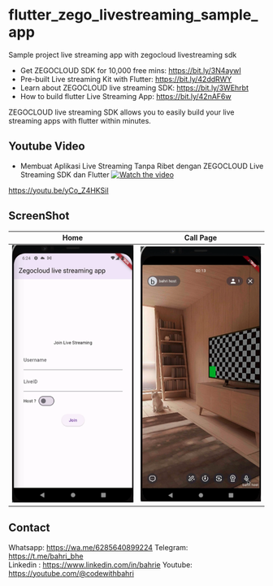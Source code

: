 # flutter_zego_livestreaming_sample_app

Sample project live streaming app with zegocloud livestreaming sdk

* Get ZEGOCLOUD SDK for 10,000 free mins: https://bit.ly/3N4aywI
* Pre-built Live streaming Kit with Flutter: https://bit.ly/42ddRWY
* Learn about ZEGOCLOUD live streaming SDK: https://bit.ly/3WEhrbt
* How to build flutter Live Streaming App: https://bit.ly/42nAF6w
  
ZEGOCLOUD live streaming SDK allows you to easily build your live streaming apps with flutter within minutes. 


## Youtube Video
- Membuat Aplikasi Live Streaming Tanpa Ribet dengan ZEGOCLOUD Live Streaming SDK dan Flutter
[![Watch the video](https://img.youtube.com/vi/yCo_Z4HKSiI/sddefault.jpg)](https://youtu.be/yCo_Z4HKSiI)

https://youtu.be/yCo_Z4HKSiI


## ScreenShot

| Home        | Call Page    |
|--------------|-----------|
| <img src="1.png" width="300"/> | <img src="2.png" width="300"/>      |

## Contact
Whatsapp: https://wa.me/6285640899224
Telegram: https://t.me/bahri_bhe  
Linkedin : https://www.linkedin.com/in/bahrie
Youtube: https://youtube.com/@codewithbahri




